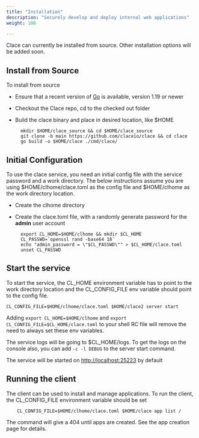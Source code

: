 ```yaml
---
title: "Installation"
description: "Securely develop and deploy internal web applications"
weight: 100

---
```


Clace can currently be installed from source. Other installation options will be added soon.

## Install from Source

To install from source
- Ensure that a recent version of [Go](https://go.dev/doc/install) is available, version 1.19 or newer
- Checkout the Clace repo, cd to the checked out folder
- Build the clace binary and place in desired location, like $HOME

        mkdir $HOME/clace_source && cd $HOME/clace_source
        git clone -b main https://github.com/claceio/clace && cd clace
        go build -o $HOME/clace ./cmd/clace/
        

## Initial Configuration

To use the clace service, you need an initial config file with the service password and a work directory. The below instructions assume you are using $HOME/clhome/clace.toml as the config file and $HOME/clhome as the work directory location. 

- Create the clhome directory 
- Create the clace.toml file, with a randomly generate password for the **admin** user account

        export CL_HOME=$HOME/clhome && mkdir $CL_HOME
        CL_PASSWD=`openssl rand -base64 18`
        echo "admin_password = \"$CL_PASSWD\"" > $CL_HOME/clace.toml
        unset CL_PASSWD

## Start the service

To start the service, the CL_HOME environment variable has to point to the work directory location and the CL_CONFIG_FILE env variable should point to the config file.

    CL_CONFIG_FILE=$HOME/clhome/clace.toml $HOME/clace2 server start


Adding `export CL_HOME=$HOME/clhome` and `export CL_CONFIG_FILE=$CL_HOME/clace.toml` to your shell RC file will remove the need to always set these env variables.

The service logs will be going to $CL_HOME/logs. To get the logs on the console also, you can add `-c -l DEBUG` to the server start command.

The service will be started on [http://localhost:25223](http://127.0.0.1:25223) by default


## Running the client

The client can be used to install and manage applications. To run the client, the CL_CONFIG_FILE environment variable should be set

        CL_CONFIG_FILE=$HOME/clhome/clace.toml $HOME/clace app list /

The command will give a 404 until apps are created. See the app creation page for details.
